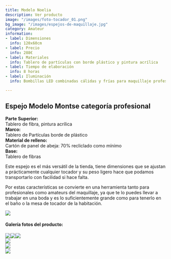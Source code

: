 ```yaml
---
title: Modelo Noelia
description: Ver producto
image: "/images/foto-tocador_01.png"
bg_image: "/images/espejos-de-maquillaje.jpg"
category: Amateur
information:
- label: Dimensiones
  info: 120x60cm
- label: Precio
  info: 288€
- label: Materiales
  info: Tablero de partículas con borde plástico y pintura acrílica
- label: Tiempo de elaboración
  info: 8 horas
- label: Iluminación
  info: Bombillas LED combinadas cálidas y frías para maquillaje profesional 400lumens

---
```

## Espejo Modelo Montse categoría profesional

**Parte Superior:**  
Tablero de fibra, pintura acrílica  
**Marco:**  
Tablero de Partículas borde de plástico  
**Material de relleno:**  
Cartón de panel de abeja: 70% recliclado como mínimo  
**Base:**  
Tablero de fibras  
  
Este espejo es el más versátil de la tienda, tiene dimensiones que se ajustan a prácticamente cualquier tocador y su peso ligero hace que podamos transportarlo con facilidad si hace falta.

Por estas características se convierte en una herramienta tanto para profesionales como amateurs del maquillaje, ya que te lo puedes llevar a trabajar en una boda y es lo suficientemente grande como para tenerlo en el baño o la mesa de tocador de la habitación.

[![](/images/boton.png)](https://espejosdemaquillaje.netlify.app/contact/ "Pedir")

#### Galería fotos del producto:

![](/images/foto-tocador_011.png)![](/images/foto-tocador_022.png)![](/images/foto-tocador_032.png)  
![](/images/foto-tocador_042.png)  
![](/images/foto-tocador_052.png)  
![](/images/foto-tocador_062.png)